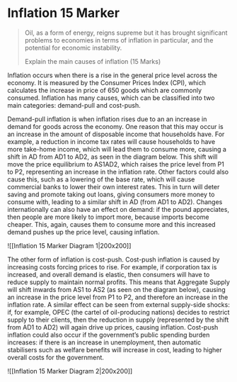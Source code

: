 # Inflation 15 Marker


> Oil, as a form of energy, reigns supreme but it has brought significant problems to economies in terms of inflation in particular, and the potential for economic instability.
>
> Explain the main causes of inflation (15 Marks)

Inflation occurs when there is a rise in the general price level across the economy. It is measured by the Consumer Prices Index (CPI), which calculates the increase in price of 650 goods which are commonly consumed. Inflation has many causes, which can be classified into two main categories: demand-pull and cost-push.

Demand-pull inflation is when inflation rises due to an an increase in demand for goods across the economy. One reason that this may occur is an increase in the amount of disposable income that households have. For example, a reduction in income tax rates will cause households to have more take-home income, which will lead them to consume more, causing a shift in AD from AD1 to AD2, as seen in the diagram below. This shift will move the price equilibrium to AS1AD2, which raises the price level from P1 to P2, representing an increase in the inflation rate. Other factors could also cause this, such as a lowering of the base rate, which will cause commercial banks to lower their own interest rates. This in turn will deter saving and promote taking out loans, giving consumers more money to consume with, leading to a similar shift in AD (from AD1 to AD2). Changes internationally can also have an effect on demand: if the pound appreciates, then people are more likely to import more, because imports become cheaper. This, again, causes them to consume more and this increased demand pushes up the price level, causing inflation.

![[Inflation 15 Marker Diagram 1|200x200]]

The other form of inflation is cost-push. Cost-push inflation is caused by increasing costs forcing prices to rise. For example, if corporation tax is increased, and overall demand is elastic, then consumers will have to reduce supply to maintain normal profits. This means that Aggregate Supply will shift inwards from AS1 to AS2 (as seen on the diagram below), causing an increase in the price level from P1 to P2, and therefore an increase in the inflation rate. A similar effect can be seen from external supply-side shocks: if, for example, OPEC (the cartel of oil-producing nations) decides to restrict supply to their clients, then the reduction in supply (represented by the shift from AD1 to AD2) will again drive up prices, causing inflation. Cost-push inflation could also occur if the government’s public spending burden increases: if there is an increase in unemployment, then automatic stabilisers such as welfare benefits will increase in cost, leading to higher overall costs for the government.

![[Inflation 15 Marker Diagram 2|200x200]]

